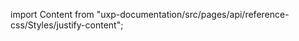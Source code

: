 
import Content from "uxp-documentation/src/pages/api/reference-css/Styles/justify-content";

<Content query="product=photoshop"/>
